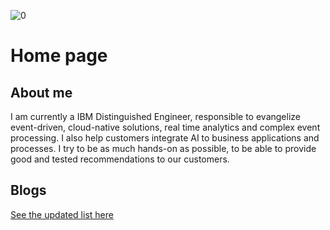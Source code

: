 ![0](./images/banner.jpg)

# Home page

## About me

I am currently a IBM Distinguished Engineer, responsible to evangelize event-driven, cloud-native solutions, real time analytics and complex event processing. I also help customers integrate AI to business applications and processes. I try to be as much hands-on as possible, to be able to provide good and tested recommendations to our customers.

## Blogs

[See the updated list here](/blogs)